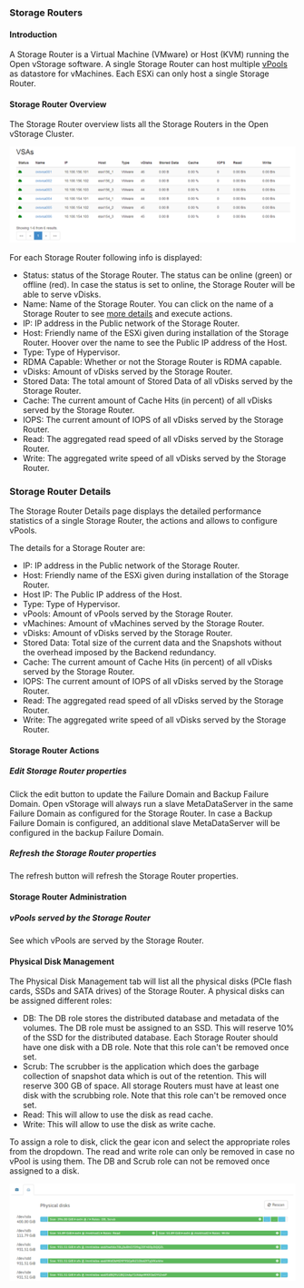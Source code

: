 ### Storage Routers

#### Introduction

A Storage Router  is a Virtual Machine (VMware) or Host (KVM) running the
Open vStorage software. A single Storage Router can host multiple [vPools](vpools.md)
as datastore for vMachines. Each ESXi can only host a single Storage Router.

#### Storage Router Overview

The Storage Router overview lists all the Storage Routers in the Open vStorage Cluster.

![](../../Images/vsa_overview.png)


For each Storage Router following info is displayed:

-   Status: status of the Storage Router. The status can be online (green) or
    offline (red). In case the status is set to online, the Storage Router will be
    able to serve vDisks.
-   Name: Name of the Storage Router. You can click on the name of a Storage Router to see
    [more details](#details) and execute actions.
-   IP: IP address in the Public network of the Storage Router.
-   Host: Friendly name of the ESXi given during installation of the
    Storage Router. Hoover over the name to see the Public IP address of the Host.
-   Type: Type of Hypervisor.
-   RDMA Capable: Whether or not the Storage Router is RDMA capable.
-   vDisks: Amount of vDisks served by the Storage Router.
-   Stored Data: The total amount of Stored Data of all vDisks served by
    the Storage Router.
-   Cache: The current amount of Cache Hits (in percent) of all vDisks
    served by the Storage Router.
-   IOPS: The current amount of IOPS of all vDisks served by the Storage Router.
-   Read: The aggregated read speed of all vDisks served by the Storage Router.
-   Write: The aggregated write speed of all vDisks served by the Storage Router.


### <a name="details"></a>Storage Router Details

The Storage Router Details page displays the detailed performance statistics of a
single Storage Router, the actions and allows to configure vPools.

The details for a Storage Router are:

-   IP: IP address in the Public network of the Storage Router.
-   Host: Friendly name of the ESXi given during installation of the
    Storage Router.
-   Host IP: The Public IP address of the Host.
-   Type: Type of Hypervisor.
-   vPools: Amount of vPools served by the Storage Router.
-   vMachines: Amount of vMachines served by the Storage Router.
-   vDisks: Amount of vDisks served by the Storage Router.
-   Stored Data: Total size of the current data and the Snapshots
    without the overhead imposed by the Backend redundancy.
-   Cache: The current amount of Cache Hits (in percent) of all vDisks
    served by the Storage Router.
-   IOPS: The current amount of IOPS of all vDisks served by the Storage Router.
-   Read: The aggregated read speed of all vDisks served by the Storage Router.
-   Write: The aggregated write speed of all vDisks served by the Storage Router.

#### Storage Router Actions

##### Edit Storage Router properties
Click the edit button to update the Failure Domain and Backup Failure Domain. Open vStorage will always run a slave MetaDataServer in the same Failure Domain as configured for the Storage Router. In case a Backup Failure Domain is configured, an additional slave MetaDataServer will be configured in the backup Failure Domain.

##### Refresh the Storage Router properties
The refresh button will refresh the Storage Router properties.



#### Storage Router Administration

##### vPools served by the Storage Router

See which vPools are served by the Storage Router.
<a name="physicaldiskmgmt"></a>
#### Physical Disk Management
The Physical Disk Management tab will list all the physical disks (PCIe flash cards, SSDs and SATA drives) of the Storage Router. A physical disks can be assigned different roles:
-   DB: The DB role stores the distributed database and metadata of the volumes. The DB role must be assigned to an SSD. This will reserve 10% of the SSD for the distributed database. Each Storage Router should have one disk with a DB role. Note that this role can't be removed once set.
-   Scrub: The scrubber is the application which does the garbage collection of snapshot data which is out of the retention. This will reserve 300 GB of space. All storage Routers must have at least one disk with the scrubbing role. Note that this role can't be removed once set.
-   Read: This will allow to use the disk as read cache.
-   Write: This will allow to use the disk as write cache.

To assign a role to disk, click the gear icon and select the appropriate roles from the dropdown.
The read and write role can only be removed in case no vPool is using them. The DB and Scrub role can not be removed once assigned to a disk.

![](../../Images/physicaldiskmanagement.png)